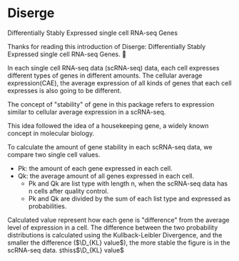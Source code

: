 # Diserge
Differentially Stably Expressed single cell RNA-seq Genes


Thanks for reading this introduction of Diserge: Differentially Stably Expressed single cell RNA-seq Genes. 🤗

In each single cell RNA-seq data (scRNA-seq) data, each cell expresses different types of genes in different amounts. 
The cellular average expression(CAE), the average expression of all kinds of genes that each cell expresses is also going to be different.

The concept of "stability" of gene in this package refers to expression similar to cellular average expression in a scRNA-seq.

This idea followed the idea of a housekeeping gene, a widely known concept in molecular biology.

To calculate the amount of gene stability in each scRNA-seq data, we compare two single cell values.

- Pk: the amount of each gene expressed in each cell. 
- Qk: the average amount of all genes expressed in each cell.
  - Pk and Qk are list type with length n, when the scRNA-seq data has n cells after quality control.
  - Pk and Qk are divided by the sum of each list type and expressed as probabilities.

Calculated value represent how each gene is "difference" from the average level of expression in a cell.
The difference between the two probability distributions is calculated using the Kullback-Leibler Divergence, and the smaller the difference ($\D_{KL} value$), the more stable the figure is in the scRNA-seq data.
`$`this`$`$\D_{KL} value$
